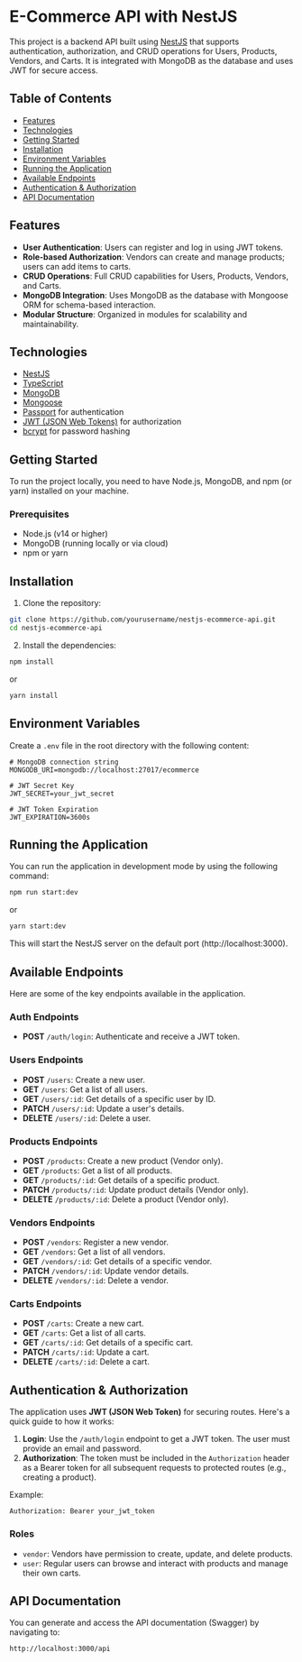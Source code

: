 # **E-Commerce API with NestJS**

This project is a backend API built using [NestJS](https://nestjs.com/) that supports authentication, authorization, and CRUD operations for Users, Products, Vendors, and Carts. It is integrated with MongoDB as the database and uses JWT for secure access.

## **Table of Contents**

- [Features](#features)
- [Technologies](#technologies)
- [Getting Started](#getting-started)
- [Installation](#installation)
- [Environment Variables](#environment-variables)
- [Running the Application](#running-the-application)
- [Available Endpoints](#available-endpoints)
- [Authentication & Authorization](#authentication--authorization)
- [API Documentation](#api-documentation)

## **Features**

- **User Authentication**: Users can register and log in using JWT tokens.
- **Role-based Authorization**: Vendors can create and manage products; users can add items to carts.
- **CRUD Operations**: Full CRUD capabilities for Users, Products, Vendors, and Carts.
- **MongoDB Integration**: Uses MongoDB as the database with Mongoose ORM for schema-based interaction.
- **Modular Structure**: Organized in modules for scalability and maintainability.

## **Technologies**

- [NestJS](https://nestjs.com/)
- [TypeScript](https://www.typescriptlang.org/)
- [MongoDB](https://www.mongodb.com/)
- [Mongoose](https://mongoosejs.com/)
- [Passport](http://www.passportjs.org/) for authentication
- [JWT (JSON Web Tokens)](https://jwt.io/) for authorization
- [bcrypt](https://www.npmjs.com/package/bcrypt) for password hashing

## **Getting Started**

To run the project locally, you need to have Node.js, MongoDB, and npm (or yarn) installed on your machine.

### **Prerequisites**

- Node.js (v14 or higher)
- MongoDB (running locally or via cloud)
- npm or yarn

## **Installation**

1. Clone the repository:

```bash
git clone https://github.com/yourusername/nestjs-ecommerce-api.git
cd nestjs-ecommerce-api
```

2. Install the dependencies:

```bash
npm install
```

or

```bash
yarn install
```

## **Environment Variables**

Create a `.env` file in the root directory with the following content:

```
# MongoDB connection string
MONGODB_URI=mongodb://localhost:27017/ecommerce

# JWT Secret Key
JWT_SECRET=your_jwt_secret

# JWT Token Expiration
JWT_EXPIRATION=3600s
```

## **Running the Application**

You can run the application in development mode by using the following command:

```bash
npm run start:dev
```

or

```bash
yarn start:dev
```

This will start the NestJS server on the default port (http://localhost:3000).

## **Available Endpoints**

Here are some of the key endpoints available in the application.

### **Auth Endpoints**

- **POST** `/auth/login`: Authenticate and receive a JWT token.

### **Users Endpoints**

- **POST** `/users`: Create a new user.
- **GET** `/users`: Get a list of all users.
- **GET** `/users/:id`: Get details of a specific user by ID.
- **PATCH** `/users/:id`: Update a user's details.
- **DELETE** `/users/:id`: Delete a user.

### **Products Endpoints**

- **POST** `/products`: Create a new product (Vendor only).
- **GET** `/products`: Get a list of all products.
- **GET** `/products/:id`: Get details of a specific product.
- **PATCH** `/products/:id`: Update product details (Vendor only).
- **DELETE** `/products/:id`: Delete a product (Vendor only).

### **Vendors Endpoints**

- **POST** `/vendors`: Register a new vendor.
- **GET** `/vendors`: Get a list of all vendors.
- **GET** `/vendors/:id`: Get details of a specific vendor.
- **PATCH** `/vendors/:id`: Update vendor details.
- **DELETE** `/vendors/:id`: Delete a vendor.

### **Carts Endpoints**

- **POST** `/carts`: Create a new cart.
- **GET** `/carts`: Get a list of all carts.
- **GET** `/carts/:id`: Get details of a specific cart.
- **PATCH** `/carts/:id`: Update a cart.
- **DELETE** `/carts/:id`: Delete a cart.

## **Authentication & Authorization**

The application uses **JWT (JSON Web Token)** for securing routes. Here's a quick guide to how it works:

1. **Login**: Use the `/auth/login` endpoint to get a JWT token. The user must provide an email and password.
2. **Authorization**: The token must be included in the `Authorization` header as a Bearer token for all subsequent requests to protected routes (e.g., creating a product).

Example:

```
Authorization: Bearer your_jwt_token
```

### **Roles**

- `vendor`: Vendors have permission to create, update, and delete products.
- `user`: Regular users can browse and interact with products and manage their own carts.

## **API Documentation**

You can generate and access the API documentation (Swagger) by navigating to:

```
http://localhost:3000/api
```
